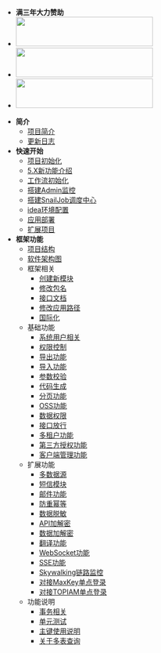 <!-- _sidebar.md -->
- **满三年大力赞助**
- <a href="https://gitee.com/dromara/MaxKey"><img src="https://foruda.gitee.com/images/1700187453544179968/7342304a_1766278.png" width="280px" height="60px"></a>
- <a href="http://ccflow.org/?frm=ryPlus"><img src="https://foruda.gitee.com/images/1704162419429172656/d0521e59_1766278.png" width="280px" height="60px"></a>
- <a href="https://www.mall4j.com/cn/?statId=11"><img src="https://foruda.gitee.com/images/1743644193997673060/beabd304_1766278.jpeg" width="280px" height="60px"></a>

* **简介**
  * [项目简介](/ruoyi-vue-plus/home.md)
  * [更新日志](/ruoyi-vue-plus/changlog.md)
* **快速开始**
  * [项目初始化](/ruoyi-vue-plus/quickstart/init.md)
  * [5.X新功能介绍](/ruoyi-vue-plus/quickstart/5.Xnew.md)
  * [工作流初始化](/ruoyi-vue-plus/quickstart/worker_init.md)
  * [搭建Admin监控](/ruoyi-vue-plus/quickstart/admin_init.md)
  * [搭建SnailJob调度中心](/ruoyi-vue-plus/quickstart/snail_job_init.md)
  * [idea环境配置](/ruoyi-vue-plus/quickstart/idea_environment.md)
  * [应用部署](/ruoyi-vue-plus/quickstart/deploy.md)
  * [扩展项目](/ruoyi-vue-plus/quickstart/extend_project.md)
* **框架功能**
  * [项目结构](/ruoyi-vue-plus/framework/tree.md)
  * [软件架构图](/ruoyi-vue-plus/framework/architecture_diagram.md)
  * 框架相关
    * [创建新模块](/ruoyi-vue-plus/framework/association/new_module.md)
    * [修改包名](/ruoyi-vue-plus/framework/association/update_package_name.md)
    * [接口文档](/ruoyi-vue-plus/framework/association/doc.md)
    * [修改应用路径](/ruoyi-vue-plus/framework/association/update_url.md)
    * [国际化](/ruoyi-vue-plus/framework/association/i18n.md)
  * 基础功能
    * [系统用户相关](/ruoyi-vue-plus/framework/basic/user.md)
    * [权限控制](/ruoyi-vue-plus/framework/basic/permissions_control.md)
    * [导出功能](/ruoyi-vue-plus/framework/basic/export.md)
    * [导入功能](/ruoyi-vue-plus/framework/basic/import.md)
    * [参数校验](/ruoyi-vue-plus/framework/basic/param_check.md)
    * [代码生成](/ruoyi-vue-plus/framework/basic/code_generate.md)
    * [分页功能](/ruoyi-vue-plus/framework/basic/page.md)
    * [OSS功能](/ruoyi-vue-plus/framework/basic/oss.md)
    * [数据权限](/ruoyi-vue-plus/framework/basic/permissions.md)
    * [接口放行](/ruoyi-vue-plus/framework/basic/interface_release.md)
    * [多租户功能](/ruoyi-vue-plus/framework/basic/tenant.md)
    * [第三方授权功能](/ruoyi-vue-plus/framework/basic/social.md)
    * [客户端管理功能](/ruoyi-vue-plus/framework/basic/client.md)
  * 扩展功能
    * [多数据源](/ruoyi-vue-plus/framework/extend/dynamic_datasource.md)
    * [短信模块](/ruoyi-vue-plus/framework/extend/sms.md)
    * [邮件功能](/ruoyi-vue-plus/framework/extend/mail.md)
    * [防重幂等](/ruoyi-vue-plus/framework/extend/idempotent.md)
    * [数据脱敏](/ruoyi-vue-plus/framework/extend/sensitive.md)
    * [API加解密](/ruoyi-vue-plus/framework/extend/api_encrypt.md)
    * [数据加解密](/ruoyi-vue-plus/framework/extend/encrypt.md)
    * [翻译功能](/ruoyi-vue-plus/framework/extend/translation.md)
    * [WebSocket功能](/ruoyi-vue-plus/framework/extend/websocket.md)
    * [SSE功能](/ruoyi-vue-plus/framework/extend/sse.md)
    * [Skywalking链路监控](/ruoyi-vue-plus/framework/extend/skywalking.md)
    * [对接MaxKey单点登录](/ruoyi-vue-plus/framework/extend/maxkey.md)
    * [对接TOPIAM单点登录](/ruoyi-vue-plus/framework/extend/topiam.md)
  * 功能说明
    * [事务相关](/ruoyi-vue-plus/framework/explain/transaction.md)
    * [单元测试](/ruoyi-vue-plus/framework/explain/test.md)
    * [主键使用说明](/ruoyi-vue-plus/framework/explain/key.md)
    * [关于多表查询](/ruoyi-vue-plus/framework/explain/about_join.md)